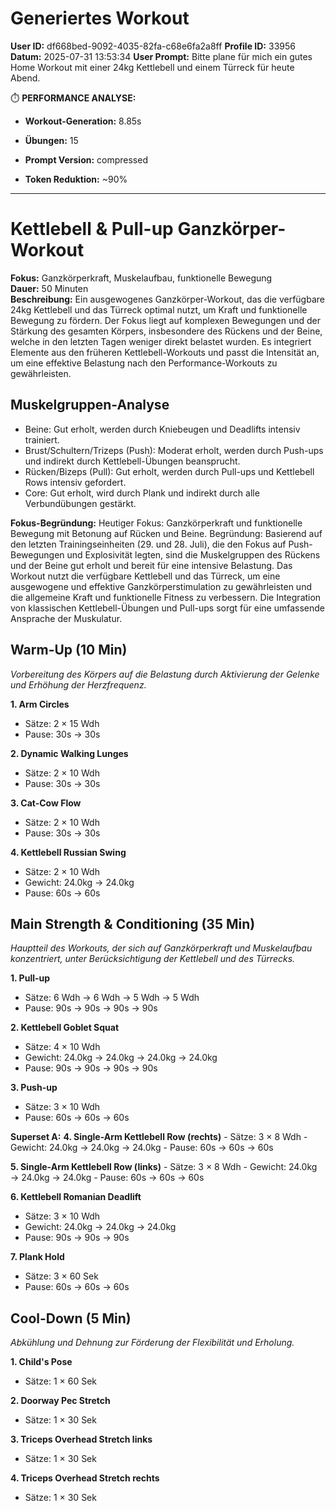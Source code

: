 # Generiertes Workout
**User ID:** df668bed-9092-4035-82fa-c68e6fa2a8ff
**Profile ID:** 33956
**Datum:** 2025-07-31 13:53:34
**User Prompt:** Bitte plane für mich ein gutes Home Workout mit einer 24kg Kettlebell und einem Türreck für heute Abend.


⏱️  **PERFORMANCE ANALYSE:**
- **Workout-Generation:** 8.85s
- **Übungen:** 15
- **Prompt Version:** compressed

- **Token Reduktion:** ~90%

---

# Kettlebell & Pull-up Ganzkörper-Workout

**Fokus:** Ganzkörperkraft, Muskelaufbau, funktionelle Bewegung  
**Dauer:** 50 Minuten  
**Beschreibung:** Ein ausgewogenes Ganzkörper-Workout, das die verfügbare 24kg Kettlebell und das Türreck optimal nutzt, um Kraft und funktionelle Bewegung zu fördern. Der Fokus liegt auf komplexen Bewegungen und der Stärkung des gesamten Körpers, insbesondere des Rückens und der Beine, welche in den letzten Tagen weniger direkt belastet wurden. Es integriert Elemente aus den früheren Kettlebell-Workouts und passt die Intensität an, um eine effektive Belastung nach den Performance-Workouts zu gewährleisten.

## Muskelgruppen-Analyse
- Beine: Gut erholt, werden durch Kniebeugen und Deadlifts intensiv trainiert.
- Brust/Schultern/Trizeps (Push): Moderat erholt, werden durch Push-ups und indirekt durch Kettlebell-Übungen beansprucht.
- Rücken/Bizeps (Pull): Gut erholt, werden durch Pull-ups und Kettlebell Rows intensiv gefordert.
- Core: Gut erholt, wird durch Plank und indirekt durch alle Verbundübungen gestärkt.

**Fokus-Begründung:** Heutiger Fokus: Ganzkörperkraft und funktionelle Bewegung mit Betonung auf Rücken und Beine. Begründung: Basierend auf den letzten Trainingseinheiten (29. und 28. Juli), die den Fokus auf Push-Bewegungen und Explosivität legten, sind die Muskelgruppen des Rückens und der Beine gut erholt und bereit für eine intensive Belastung. Das Workout nutzt die verfügbare Kettlebell und das Türreck, um eine ausgewogene und effektive Ganzkörperstimulation zu gewährleisten und die allgemeine Kraft und funktionelle Fitness zu verbessern. Die Integration von klassischen Kettlebell-Übungen und Pull-ups sorgt für eine umfassende Ansprache der Muskulatur.

## Warm-Up (10 Min)
*Vorbereitung des Körpers auf die Belastung durch Aktivierung der Gelenke und Erhöhung der Herzfrequenz.*

**1. Arm Circles**
   - Sätze: 2 × 15 Wdh
   - Pause: 30s → 30s

**2. Dynamic Walking Lunges**
   - Sätze: 2 × 10 Wdh
   - Pause: 30s → 30s

**3. Cat-Cow Flow**
   - Sätze: 2 × 10 Wdh
   - Pause: 30s → 30s

**4. Kettlebell Russian Swing**
   - Sätze: 2 × 10 Wdh
   - Gewicht: 24.0kg → 24.0kg
   - Pause: 60s → 60s


## Main Strength & Conditioning (35 Min)
*Hauptteil des Workouts, der sich auf Ganzkörperkraft und Muskelaufbau konzentriert, unter Berücksichtigung der Kettlebell und des Türrecks.*

**1. Pull-up**
   - Sätze: 6 Wdh → 6 Wdh → 5 Wdh → 5 Wdh
   - Pause: 90s → 90s → 90s → 90s

**2. Kettlebell Goblet Squat**
   - Sätze: 4 × 10 Wdh
   - Gewicht: 24.0kg → 24.0kg → 24.0kg → 24.0kg
   - Pause: 90s → 90s → 90s → 90s

**3. Push-up**
   - Sätze: 3 × 10 Wdh
   - Pause: 60s → 60s → 60s

**Superset A:**
  **4. Single-Arm Kettlebell Row (rechts)**
     - Sätze: 3 × 8 Wdh
     - Gewicht: 24.0kg → 24.0kg → 24.0kg
     - Pause: 60s → 60s → 60s

  **5. Single-Arm Kettlebell Row (links)**
     - Sätze: 3 × 8 Wdh
     - Gewicht: 24.0kg → 24.0kg → 24.0kg
     - Pause: 60s → 60s → 60s

**6. Kettlebell Romanian Deadlift**
   - Sätze: 3 × 10 Wdh
   - Gewicht: 24.0kg → 24.0kg → 24.0kg
   - Pause: 90s → 90s → 90s

**7. Plank Hold**
   - Sätze: 3 × 60 Sek
   - Pause: 60s → 60s → 60s


## Cool-Down (5 Min)
*Abkühlung und Dehnung zur Förderung der Flexibilität und Erholung.*

**1. Child's Pose**
   - Sätze: 1 × 60 Sek

**2. Doorway Pec Stretch**
   - Sätze: 1 × 30 Sek

**3. Triceps Overhead Stretch links**
   - Sätze: 1 × 30 Sek

**4. Triceps Overhead Stretch rechts**
   - Sätze: 1 × 30 Sek



